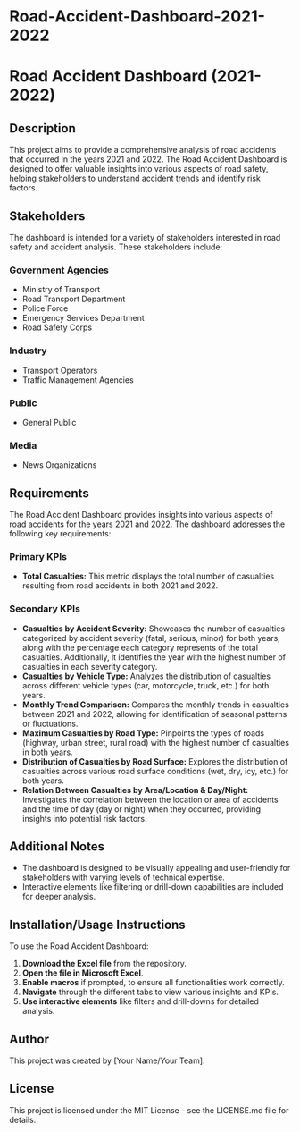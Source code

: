 # Road-Accident-Dashboard-2021-2022
# Road Accident Dashboard (2021-2022)

## Description
This project aims to provide a comprehensive analysis of road accidents that occurred in the years 2021 and 2022. The Road Accident Dashboard is designed to offer valuable insights into various aspects of road safety, helping stakeholders to understand accident trends and identify risk factors.

## Stakeholders
The dashboard is intended for a variety of stakeholders interested in road safety and accident analysis. These stakeholders include:

### Government Agencies
- Ministry of Transport
- Road Transport Department
- Police Force
- Emergency Services Department
- Road Safety Corps

### Industry
- Transport Operators
- Traffic Management Agencies

### Public
- General Public

### Media
- News Organizations

## Requirements
The Road Accident Dashboard provides insights into various aspects of road accidents for the years 2021 and 2022. The dashboard addresses the following key requirements:

### Primary KPIs
- **Total Casualties:** This metric displays the total number of casualties resulting from road accidents in both 2021 and 2022.

### Secondary KPIs
- **Casualties by Accident Severity:** Showcases the number of casualties categorized by accident severity (fatal, serious, minor) for both years, along with the percentage each category represents of the total casualties. Additionally, it identifies the year with the highest number of casualties in each severity category.
- **Casualties by Vehicle Type:** Analyzes the distribution of casualties across different vehicle types (car, motorcycle, truck, etc.) for both years.
- **Monthly Trend Comparison:** Compares the monthly trends in casualties between 2021 and 2022, allowing for identification of seasonal patterns or fluctuations.
- **Maximum Casualties by Road Type:** Pinpoints the types of roads (highway, urban street, rural road) with the highest number of casualties in both years.
- **Distribution of Casualties by Road Surface:** Explores the distribution of casualties across various road surface conditions (wet, dry, icy, etc.) for both years.
- **Relation Between Casualties by Area/Location & Day/Night:** Investigates the correlation between the location or area of accidents and the time of day (day or night) when they occurred, providing insights into potential risk factors.

## Additional Notes
- The dashboard is designed to be visually appealing and user-friendly for stakeholders with varying levels of technical expertise.
- Interactive elements like filtering or drill-down capabilities are included for deeper analysis.

## Installation/Usage Instructions
To use the Road Accident Dashboard:

1. **Download the Excel file** from the repository.
2. **Open the file in Microsoft Excel**.
3. **Enable macros** if prompted, to ensure all functionalities work correctly.
4. **Navigate** through the different tabs to view various insights and KPIs.
5. **Use interactive elements** like filters and drill-downs for detailed analysis.

## Author
This project was created by [Your Name/Your Team].

## License
This project is licensed under the MIT License - see the LICENSE.md file for details.

